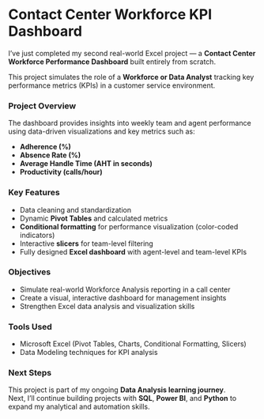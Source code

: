 # Contact Center Workforce KPI Dashboard

I’ve just completed my second real-world Excel project — a **Contact Center Workforce Performance Dashboard** built entirely from scratch.

This project simulates the role of a **Workforce or Data Analyst** tracking key performance metrics (KPIs) in a customer service environment.

### Project Overview
The dashboard provides insights into weekly team and agent performance using data-driven visualizations and key metrics such as:
- **Adherence (%)**
- **Absence Rate (%)**
- **Average Handle Time (AHT in seconds)**
- **Productivity (calls/hour)**

### Key Features
- Data cleaning and standardization  
- Dynamic **Pivot Tables** and calculated metrics  
- **Conditional formatting** for performance visualization (color-coded indicators)  
- Interactive **slicers** for team-level filtering  
- Fully designed **Excel dashboard** with agent-level and team-level KPIs

### Objectives
- Simulate real-world Workforce Analysis reporting in a call center  
- Create a visual, interactive dashboard for management insights  
- Strengthen Excel data analysis and visualization skills

### Tools Used
- Microsoft Excel (Pivot Tables, Charts, Conditional Formatting, Slicers)
- Data Modeling techniques for KPI analysis

### Next Steps
This project is part of my ongoing **Data Analysis learning journey**.  
Next, I’ll continue building projects with **SQL**, **Power BI**, and **Python** to expand my analytical and automation skills.

